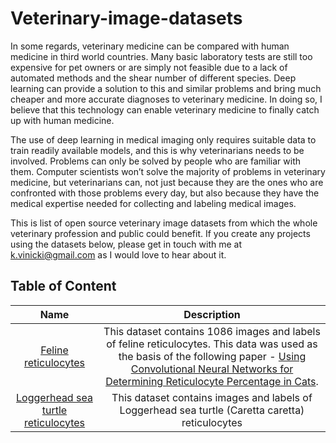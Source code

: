 # Veterinary-image-datasets

In some regards, veterinary medicine can be compared with human medicine in third world countries. Many basic laboratory tests are still too expensive for pet owners or are simply not feasible due to a lack of automated methods and the shear number of different species. Deep learning can provide a solution to this and similar problems and bring much cheaper and more accurate diagnoses to veterinary medicine. In doing so, I believe that this technology can enable veterinary medicine to finally catch up with human medicine. 

The use of deep learning in medical imaging only requires suitable data to train readily available models, and this is why veterinarians needs to be involved. Problems can only be solved by people who are familiar with them. Computer scientists won’t solve the majority of problems in veterinary medicine, but veterinarians can, not just because they are the ones who are confronted with those problems every day, but also because they have the medical expertise needed for collecting and labeling medical images.

This is list of open source veterinary image datasets from which the whole veterinary profession and public could benefit. If you create any projects using the datasets below, please get in touch with me at k.vinicki@gmail.com as I would love to hear about it.



**Table of Content**
---------


| Name | Description |
| :--: |:-----------:|
| [Feline reticulocytes](https://www.kaggle.com/tentotheminus9/feline-reticulocytes) | This dataset contains 1086 images and labels of feline reticulocytes. This data was used as the basis of the following paper - [Using Convolutional Neural Networks for Determining Reticulocyte Percentage in Cats](https://arxiv.org/abs/1803.04873). |
| [Loggerhead sea turtle reticulocytes](https://www.kaggle.com/kvinicki/caretta-caretta-loggerhead-reticulocytes) | This dataset contains images and labels of Loggerhead sea turtle (Caretta caretta) reticulocytes |
